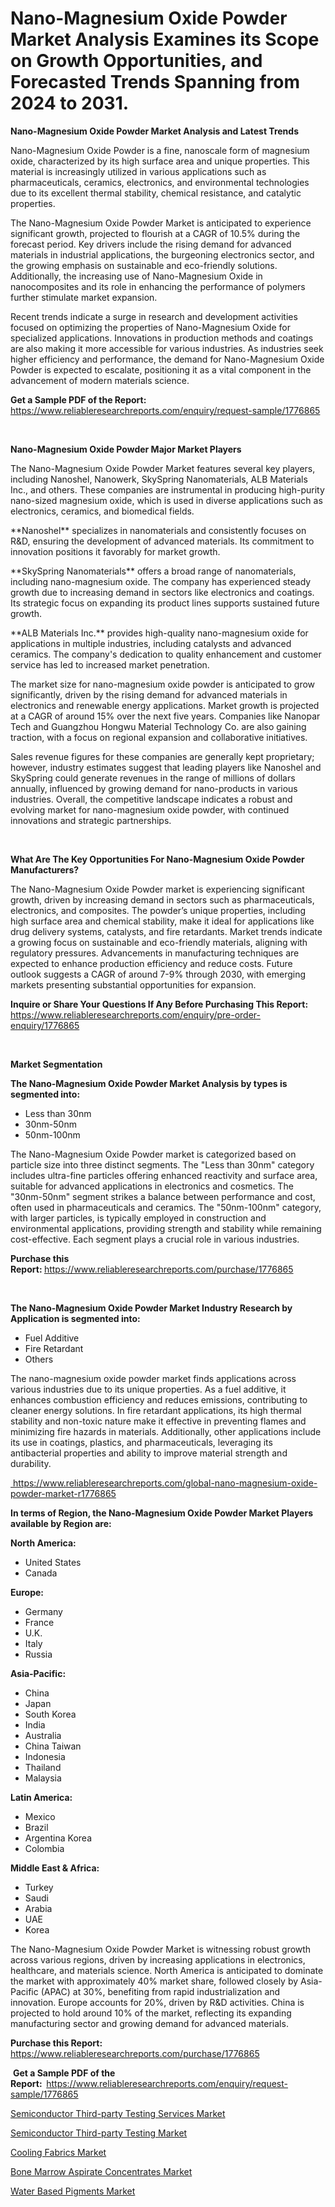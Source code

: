 <p><h1>Nano-Magnesium Oxide Powder Market Analysis Examines its Scope on Growth Opportunities, and Forecasted Trends Spanning from 2024 to 2031.</h1></p><p><strong>Nano-Magnesium Oxide Powder Market Analysis and Latest Trends</strong></p>
<p><p>Nano-Magnesium Oxide Powder is a fine, nanoscale form of magnesium oxide, characterized by its high surface area and unique properties. This material is increasingly utilized in various applications such as pharmaceuticals, ceramics, electronics, and environmental technologies due to its excellent thermal stability, chemical resistance, and catalytic properties.</p><p>The Nano-Magnesium Oxide Powder Market is anticipated to experience significant growth, projected to flourish at a CAGR of 10.5% during the forecast period. Key drivers include the rising demand for advanced materials in industrial applications, the burgeoning electronics sector, and the growing emphasis on sustainable and eco-friendly solutions. Additionally, the increasing use of Nano-Magnesium Oxide in nanocomposites and its role in enhancing the performance of polymers further stimulate market expansion.</p><p>Recent trends indicate a surge in research and development activities focused on optimizing the properties of Nano-Magnesium Oxide for specialized applications. Innovations in production methods and coatings are also making it more accessible for various industries. As industries seek higher efficiency and performance, the demand for Nano-Magnesium Oxide Powder is expected to escalate, positioning it as a vital component in the advancement of modern materials science.</p></p>
<p><strong>Get a Sample PDF of the Report:&nbsp;</strong> <a href="https://www.reliableresearchreports.com/enquiry/request-sample/1776865?utm_campaign=28&utm_medium=2&utm_source=Github&utm_content=ia&utm_term=20122024&utm_id=nano-magnesium-oxide-powder">https://www.reliableresearchreports.com/enquiry/request-sample/1776865</a></p>
<p>&nbsp;</p>
<p><strong>Nano-Magnesium Oxide Powder Major Market Players</strong></p>
<p><p>The Nano-Magnesium Oxide Powder Market features several key players, including Nanoshel, Nanowerk, SkySpring Nanomaterials, ALB Materials Inc., and others. These companies are instrumental in producing high-purity nano-sized magnesium oxide, which is used in diverse applications such as electronics, ceramics, and biomedical fields.</p><p>**Nanoshel** specializes in nanomaterials and consistently focuses on R&D, ensuring the development of advanced materials. Its commitment to innovation positions it favorably for market growth.</p><p>**SkySpring Nanomaterials** offers a broad range of nanomaterials, including nano-magnesium oxide. The company has experienced steady growth due to increasing demand in sectors like electronics and coatings. Its strategic focus on expanding its product lines supports sustained future growth.</p><p>**ALB Materials Inc.** provides high-quality nano-magnesium oxide for applications in multiple industries, including catalysts and advanced ceramics. The company's dedication to quality enhancement and customer service has led to increased market penetration.</p><p>The market size for nano-magnesium oxide powder is anticipated to grow significantly, driven by the rising demand for advanced materials in electronics and renewable energy applications. Market growth is projected at a CAGR of around 15% over the next five years. Companies like Nanopar Tech and Guangzhou Hongwu Material Technology Co. are also gaining traction, with a focus on regional expansion and collaborative initiatives.</p><p>Sales revenue figures for these companies are generally kept proprietary; however, industry estimates suggest that leading players like Nanoshel and SkySpring could generate revenues in the range of millions of dollars annually, influenced by growing demand for nano-products in various industries. Overall, the competitive landscape indicates a robust and evolving market for nano-magnesium oxide powder, with continued innovations and strategic partnerships.</p></p>
<p>&nbsp;</p>
<p><strong>What Are The Key Opportunities For Nano-Magnesium Oxide Powder Manufacturers?</strong></p>
<p><p>The Nano-Magnesium Oxide Powder market is experiencing significant growth, driven by increasing demand in sectors such as pharmaceuticals, electronics, and composites. The powder’s unique properties, including high surface area and chemical stability, make it ideal for applications like drug delivery systems, catalysts, and fire retardants. Market trends indicate a growing focus on sustainable and eco-friendly materials, aligning with regulatory pressures. Advancements in manufacturing techniques are expected to enhance production efficiency and reduce costs. Future outlook suggests a CAGR of around 7-9% through 2030, with emerging markets presenting substantial opportunities for expansion.</p></p>
<p><strong>Inquire or Share Your Questions If Any Before Purchasing This Report:</strong> <a href="https://www.reliableresearchreports.com/enquiry/pre-order-enquiry/1776865?utm_campaign=28&utm_medium=2&utm_source=Github&utm_content=ia&utm_term=20122024&utm_id=nano-magnesium-oxide-powder">https://www.reliableresearchreports.com/enquiry/pre-order-enquiry/1776865</a></p>
<p>&nbsp;</p>
<p><strong>Market Segmentation</strong></p>
<p><strong>The Nano-Magnesium Oxide Powder Market Analysis by types is segmented into:</strong></p>
<p><ul><li>Less than 30nm</li><li>30nm-50nm</li><li>50nm-100nm</li></ul></p>
<p><p>The Nano-Magnesium Oxide Powder market is categorized based on particle size into three distinct segments. The "Less than 30nm" category includes ultra-fine particles offering enhanced reactivity and surface area, suitable for advanced applications in electronics and cosmetics. The "30nm-50nm" segment strikes a balance between performance and cost, often used in pharmaceuticals and ceramics. The "50nm-100nm" category, with larger particles, is typically employed in construction and environmental applications, providing strength and stability while remaining cost-effective. Each segment plays a crucial role in various industries.</p></p>
<p><strong>Purchase this Report:&nbsp;</strong><a href="https://www.reliableresearchreports.com/purchase/1776865?utm_campaign=28&utm_medium=2&utm_source=Github&utm_content=ia&utm_term=20122024&utm_id=nano-magnesium-oxide-powder">https://www.reliableresearchreports.com/purchase/1776865</a></p>
<p>&nbsp;</p>
<p><strong>The Nano-Magnesium Oxide Powder Market Industry Research by Application is segmented into:</strong></p>
<p><ul><li>Fuel Additive</li><li>Fire Retardant</li><li>Others</li></ul></p>
<p><p>The nano-magnesium oxide powder market finds applications across various industries due to its unique properties. As a fuel additive, it enhances combustion efficiency and reduces emissions, contributing to cleaner energy solutions. In fire retardant applications, its high thermal stability and non-toxic nature make it effective in preventing flames and minimizing fire hazards in materials. Additionally, other applications include its use in coatings, plastics, and pharmaceuticals, leveraging its antibacterial properties and ability to improve material strength and durability.</p></p>
<p><a href="https://www.reliableresearchreports.com/global-nano-magnesium-oxide-powder-market-r1776865?utm_campaign=28&utm_medium=2&utm_source=Github&utm_content=ia&utm_term=20122024&utm_id=nano-magnesium-oxide-powder">&nbsp;https://www.reliableresearchreports.com/global-nano-magnesium-oxide-powder-market-r1776865</a></p>
<p><strong>In terms of Region, the Nano-Magnesium Oxide Powder Market Players available by Region are:</strong></p>
<p>
    <p> <strong> North America: </strong>
        <ul>
            <li>United States</li>
            <li>Canada</li>
        </ul>
        </p> 
    <p> <strong> Europe: </strong>
        <ul>
            <li>Germany</li>
            <li>France</li>
            <li>U.K.</li>
            <li>Italy</li>
            <li>Russia</li>
        </ul>
        </p> 
    <p> <strong> Asia-Pacific: </strong>
        <ul>
            <li>China</li>
            <li>Japan</li>
            <li>South Korea</li>
            <li>India</li>
            <li>Australia</li>
            <li>China Taiwan</li>
            <li>Indonesia</li>
            <li>Thailand</li>
            <li>Malaysia</li>
        </ul>
        </p> 
    <p> <strong> Latin America: </strong>
        <ul>
            <li>Mexico</li>
            <li>Brazil</li>
            <li>Argentina Korea</li>
            <li>Colombia</li>
        </ul>
        </p> 
    <p> <strong> Middle East & Africa: </strong>
        <ul>
            <li>Turkey</li>
            <li>Saudi</li>
            <li>Arabia</li>
            <li>UAE</li>
            <li>Korea</li>
        </ul>
    </p>
    </p>
<p><p>The Nano-Magnesium Oxide Powder Market is witnessing robust growth across various regions, driven by increasing applications in electronics, healthcare, and materials science. North America is anticipated to dominate the market with approximately 40% market share, followed closely by Asia-Pacific (APAC) at 30%, benefiting from rapid industrialization and innovation. Europe accounts for 20%, driven by R&D activities. China is projected to hold around 10% of the market, reflecting its expanding manufacturing sector and growing demand for advanced materials.</p></p>
<p><strong>Purchase this Report: </strong><a href="https://www.reliableresearchreports.com/purchase/1776865?utm_campaign=28&utm_medium=2&utm_source=Github&utm_content=ia&utm_term=20122024&utm_id=nano-magnesium-oxide-powder">https://www.reliableresearchreports.com/purchase/1776865</a></p>
<p>&nbsp;<strong>Get a Sample PDF of the Report:&nbsp;&nbsp;</strong><a href="https://www.reliableresearchreports.com/enquiry/request-sample/1776865?utm_campaign=28&utm_medium=2&utm_source=Github&utm_content=ia&utm_term=20122024&utm_id=nano-magnesium-oxide-powder">https://www.reliableresearchreports.com/enquiry/request-sample/1776865</a></p>
<p><strong></strong></p>
<p><p><a href="https://github.com/klindsey95/Market-Research-Report-List-1/blob/main/semiconductor-third-party-testing-services-market.md?utm_campaign=28&utm_medium=2&utm_source=Github&utm_content=ia&utm_term=20122024&utm_id=nano-magnesium-oxide-powder">Semiconductor Third-party Testing Services Market</a></p><p><a href="https://github.com/delindacallegari68/Market-Research-Report-List-1/blob/main/semiconductor-third-party-testing-market.md?utm_campaign=28&utm_medium=2&utm_source=Github&utm_content=ia&utm_term=20122024&utm_id=nano-magnesium-oxide-powder">Semiconductor Third-party Testing Market</a></p><p><a href="https://www.linkedin.com/pulse/in-depth-cooling-fabrics-market-analysis-examining-growth-forecasting-9rqxf?utm_campaign=28&utm_medium=2&utm_source=Github&utm_content=ia&utm_term=20122024&utm_id=nano-magnesium-oxide-powder">Cooling Fabrics Market</a></p><p><a href="https://www.linkedin.com/pulse/bone-marrow-aspirate-concentrates-market-trends-strategic-zy1nf?utm_campaign=28&utm_medium=2&utm_source=Github&utm_content=ia&utm_term=20122024&utm_id=nano-magnesium-oxide-powder">Bone Marrow Aspirate Concentrates Market</a></p><p><a href="https://www.linkedin.com/pulse/future-revenue-market-insights-water-based-pigments-industry-laoqf?utm_campaign=28&utm_medium=2&utm_source=Github&utm_content=ia&utm_term=20122024&utm_id=nano-magnesium-oxide-powder">Water Based Pigments Market</a></p></p>